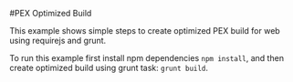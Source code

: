 #PEX Optimized Build

This example shows simple steps to create optimized PEX build for web using requirejs and grunt.

To run this example first install npm dependencies `npm install`, and then create optimized build using grunt task: `grunt build`.
